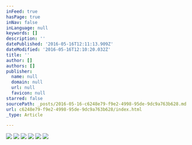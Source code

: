 ```yaml
---
inFeed: true
hasPage: true
inNav: false
inLanguage: null
keywords: []
description: ''
datePublished: '2016-05-16T12:11:13.909Z'
dateModified: '2016-05-16T12:10:20.032Z'
title: ''
author: []
authors: []
publisher:
  name: null
  domain: null
  url: null
  favicon: null
starred: false
sourcePath: _posts/2016-05-16-c6248e79-f9e2-4998-95de-9dc9a763b628.md
url: c6248e79-f9e2-4998-95de-9dc9a763b628/index.html
_type: Article

---
```

![](https://the-grid-user-content.s3-us-west-2.amazonaws.com/89b6e052-f4d4-474f-8476-2a7500464d6a.jpg)
![](https://the-grid-user-content.s3-us-west-2.amazonaws.com/c44e08d6-97d8-4894-8722-ff0722247f27.jpg)
![](https://the-grid-user-content.s3-us-west-2.amazonaws.com/00175d61-4f6d-48ae-a039-5c239c3a0ab4.jpg)
![](https://the-grid-user-content.s3-us-west-2.amazonaws.com/bd5b84fe-06d6-4d94-bed7-ab2470a38ffd.jpg)
![](https://the-grid-user-content.s3-us-west-2.amazonaws.com/6a1fb98f-9335-460d-9d4c-ed22a76dab25.jpg)
![](https://the-grid-user-content.s3-us-west-2.amazonaws.com/f579212b-94b0-4472-8528-a91495ebf3b5.jpg)